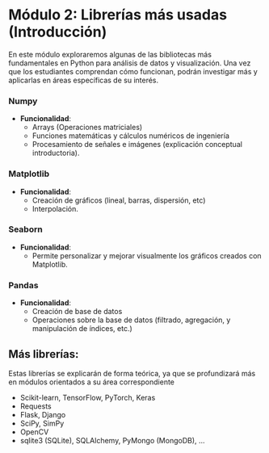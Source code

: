 # Módulo 2: Librerías más usadas (Introducción)

En este módulo exploraremos algunas de las bibliotecas más fundamentales en Python para análisis de datos y visualización. Una vez que los estudiantes comprendan cómo funcionan, podrán investigar más y aplicarlas en áreas específicas de su interés.

### Numpy

- **Funcionalidad**: 
    - Arrays (Operaciones matriciales)
    - Funciones matemáticas y cálculos numéricos de ingeniería
    - Procesamiento de señales e imágenes (explicación conceptual introductoria).

### Matplotlib

- **Funcionalidad**:
    - Creación de gráficos (lineal, barras, dispersión, etc)
    - Interpolación.

### Seaborn

- **Funcionalidad**:
    - Permite personalizar y mejorar visualmente los gráficos creados con Matplotlib.

### Pandas

- **Funcionalidad**:
    - Creación de base de datos
    - Operaciones sobre la base de datos (filtrado, agregación, y manipulación de índices, etc.)

## Más librerías:
Estas librerías se explicarán de forma teórica, ya que se profundizará más en módulos orientados a su área correspondiente

- Scikit-learn, TensorFlow, PyTorch, Keras
- Requests
- Flask, Django
- SciPy, SimPy
- OpenCV
- sqlite3 (SQLite), SQLAlchemy, PyMongo (MongoDB), ...
